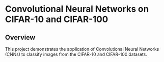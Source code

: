 # Convolutional Neural Networks on CIFAR-10 and CIFAR-100
## Overview
This project demonstrates the application of Convolutional Neural Networks (CNNs) to classify images from the CIFAR-10 and CIFAR-100 datasets.
